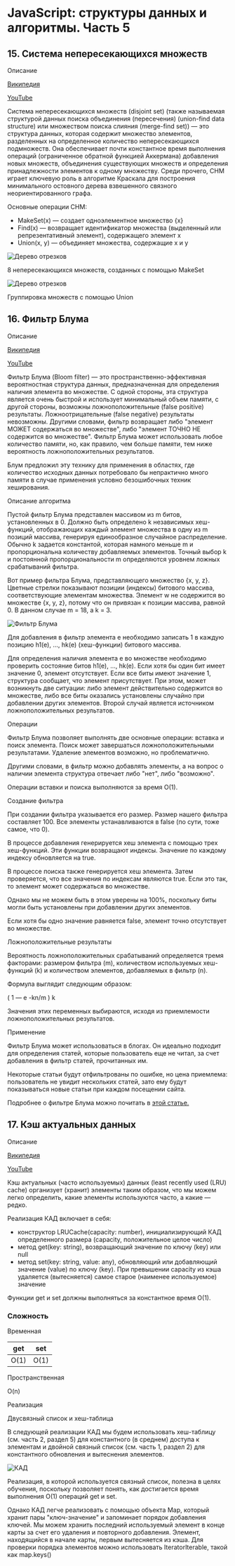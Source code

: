 # JavaScript: структуры данных и алгоритмы. Часть 5

## 15. Система непересекающихся множеств

Описание

[Википедия](https://ru.wikipedia.org/wiki/%D0%A1%D0%B8%D1%81%D1%82%D0%B5%D0%BC%D0%B0_%D0%BD%D0%B5%D0%BF%D0%B5%D1%80%D0%B5%D1%81%D0%B5%D0%BA%D0%B0%D1%8E%D1%89%D0%B8%D1%85%D1%81%D1%8F_%D0%BC%D0%BD%D0%BE%D0%B6%D0%B5%D1%81%D1%82%D0%B2)

[YouTube](https://www.youtube.com/watch?v=RAFQZa-8Wh4)

Система непересекающихся множеств (disjoint set) (также называемая структурой данных поиска объединения (пересечения) (union-find data structure) или множеством поиска слияния (merge-find set)) — это структура данных, которая содержит множество элементов, разделенных на определенное количество непересекающихся подмножеств. Она обеспечивает почти константное время выполнения операций (ограниченное обратной функцией Аккермана) добавления новых множеств, объединения существующих множеств и определения принадлежности элементов к одному множеству. Среди прочего, СНМ играет ключевую роль в алгоритме Краскала для построения минимального остовного дерева взвешенного связного неориентированного графа.

Основные операции СНМ:

- MakeSet(x) — создает одноэлементное множество {x}
- Find(x) — возвращает идентификатор множества (выделенный или репрезентативный элемент), содержащего элемент x
- Union(x, y) — объединяет множества, содержащие x и y

![Дерево отрезков](https://habrastorage.org/r/w1560/webt/sg/9y/kh/sg9ykhueonz1t3saw60flfwfrvm.png)

8 непересекающихся множеств, созданных с помощью MakeSet

![Дерево отрезков](https://habrastorage.org/r/w1560/webt/kb/sj/sx/kbsjsx6johtsg4dscm9copzr91e.png)

Группировка множеств с помощью Union

## 16. Фильтр Блума

Описание

[Википедия](https://ru.wikipedia.org/wiki/%D0%A4%D0%B8%D0%BB%D1%8C%D1%82%D1%80_%D0%91%D0%BB%D1%83%D0%BC%D0%B0)

[YouTube](https://www.youtube.com/watch?v=V3pzxngeLqw&t=26s)

Фильтр Блума (Bloom filter) — это пространственно-эффективная вероятностная структура данных, предназначенная для определения наличия элемента во множестве. С одной стороны, эта структура является очень быстрой и использует минимальный объем памяти, с другой стороны, возможны ложноположительные (false positive) результаты. Ложноотрицательные (false negative) результаты невозможны. Другими словами, фильтр возвращает либо "элемент МОЖЕТ содержаться во множестве", либо "элемент ТОЧНО НЕ содержится во множестве". Фильтр Блума может использовать любое количество памяти, но, как правило, чем больше памяти, тем ниже вероятность ложноположительных результатов.

Блум предложил эту технику для применения в областях, где количество исходных данных потребовало бы непрактично много памяти в случае применения условно безошибочных техник хеширования.

Описание алгоритма

Пустой фильтр Блума представлен массивом из m битов, установленных в 0. Должно быть определено k независимых хеш-функций, отображающих каждый элемент множества в одну из m позиций массива, генерируя единообразное случайное распределение. Обычно k задается константой, которая намного меньше m и пропорциональна количеству добавляемых элементов. Точный выбор k и постоянной пропорциональности m определяются уровнем ложных срабатываний фильтра.

Вот пример фильтра Блума, представляющего множество {x, y, z}. Цветные стрелки показывают позиции (индексы) битового массива, соответствующие элементам множества. Элемент w не содержится во множестве {x, y, z}, потому что он привязан к позиции массива, равной 0. В данном случае m = 18, а k = 3.

![Фильтр Блума](https://habrastorage.org/r/w1560/webt/mx/bt/_e/mxbt_eoh1fk17csnkjnyfpzxxqa.png)

Для добавления в фильтр элемента e необходимо записать 1 в каждую позицию h1(e), ..., hk(e) (хеш-функции) битового массива.

Для определения наличия элемента e во множестве необходимо проверить состояние битов h1(e), ..., hk(e). Если хотя бы один бит имеет значение 0, элемент отсутствует. Если все биты имеют значение 1, структура сообщает, что элемент присутствует. При этом, может возникнуть две ситуации: либо элемент действительно содержится во множестве, либо все биты оказались установлены случайно при добавлении других элементов. Второй случай является источником ложноположительных результатов.

Операции

Фильтр Блума позволяет выполнять две основные операции: вставка и поиск элемента. Поиск может завершаться ложноположительными результатами. Удаление элементов возможно, но проблематично.

Другими словами, в фильтр можно добавлять элементы, а на вопрос о наличии элемента структура отвечает либо "нет", либо "возможно".

Операции вставки и поиска выполняются за время O(1).

Создание фильтра

При создании фильтра указывается его размер. Размер нашего фильтра составляет 100. Все элементы устанавливаются в false (по сути, тоже самое, что 0).

В процессе добавления генерируется хеш элемента с помощью трех хеш-функций. Эти функции возвращают индексы. Значение по каждому индексу обновляется на true.

В процессе поиска также генерируется хеш элемента. Затем проверяется, что все значения по индексам являются true. Если это так, то элемент может содержаться во множестве.

Однако мы не можем быть в этом уверены на 100%, поскольку биты могли быть установлены при добавлении других элементов.

Если хотя бы одно значение равняется false, элемент точно отсутствует во множестве.

Ложноположительные результаты

Вероятность ложноположительных срабатываний определяется тремя факторами: размером фильтра (m), количеством используемых хеш-функций (k) и количеством элементов, добавляемых в фильтр (n).

Формула выглядит следующим образом:

( 1 — e -kn/m ) k

Значения этих переменных выбираются, исходя из приемлемости ложноположительных результатов.

Применение

Фильтр Блума может использоваться в блогах. Он идеально подходит для определения статей, которые пользователь еще не читал, за счет добавления в фильтр статей, прочитанных им.

Некоторые статьи будут отфильтрованы по ошибке, но цена приемлема: пользователь не увидит нескольких статей, зато ему будут показываться новые статьи при каждом посещении сайта.

Подробнее о фильтре Блума можно почитать в [этой статье.](https://habr.com/ru/companies/timeweb/articles/806383/)

## 17. Кэш актуальных данных

Описание

[Википедия](https://ru.wikipedia.org/wiki/%D0%90%D0%BB%D0%B3%D0%BE%D1%80%D0%B8%D1%82%D0%BC%D1%8B_%D0%BA%D1%8D%D1%88%D0%B8%D1%80%D0%BE%D0%B2%D0%B0%D0%BD%D0%B8%D1%8F)

[YouTube](https://www.youtube.com/watch?v=5JjISpzM8uMs)

Кэш актуальных (часто используемых) данных (least recently used (LRU) cache) организует (хранит) элементы таким образом, что мы можем легко определить, какие элементы используются часто, а какие — редко.

Реализация КАД включает в себя:

- конструктор LRUCache(capacity: number), инициализирующий КАД определенного размера (capacity, положительное целое число)
- метод get(key: string), возвращающий значение по ключу (key) или null
- метод set(key: string, value: any), обновляющий или добавляющий значение (value) по ключу (key). При превышении capacity из кэша удаляется (вытесняется) самое старое (наименее используемое) значение

Функции get и set должны выполняться за константное время O(1).

### Сложность

Временная

| get  | set  |
| ---- | ---- |
| O(1) | O(1) |

Пространственная

O(n)

Реализация

Двусвязный список и хеш-таблица

В следующей реализации КАД мы будем использовать хеш-таблицу (см. часть 2, раздел 5) для константного (в среднем) доступа к элементам и двойной связный список (см. часть 1, раздел 2) для константного обновления и вытеснения элементов.

![КАД](https://habrastorage.org/r/w1560/webt/rl/ad/gt/rladgtulm15sg3xmoyxmudez5f0.jpeg)

Реализация, в которой используется связный список, полезна в целях обучения, поскольку позволяет понять, как достигается время выполнения O(1) операций get и set.

Однако КАД легче реализовать с помощью объекта Map, который хранит пары "ключ-значение" и запоминает порядок добавления ключей. Мы можем хранить последний используемый элемент в конце карты за счет его удаления и повторного добавления. Элемент, находящийся в начале карты, первым вытесняется из кэша. Для проверки порядка элементов можно использовать IteratorIterable, такой как map.keys()
